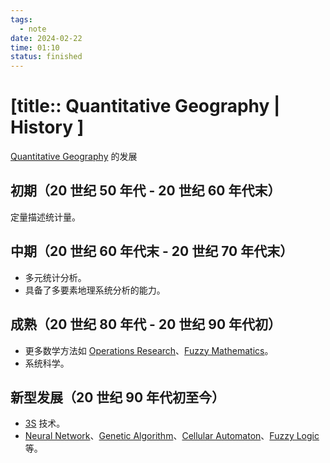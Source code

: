```yaml
---
tags:
  - note
date: 2024-02-22
time: 01:10
status: finished
---
```


# [title:: Quantitative Geography | History ]

[Quantitative Geography](_quantitative_geography.md) 的发展

## 初期（20 世纪 50 年代 - 20 世纪 60 年代末）

定量描述统计量。

## 中期（20 世纪 60 年代末 - 20 世纪 70 年代末）

- 多元统计分析。
- 具备了多要素地理系统分析的能力。

## 成熟（20 世纪 80 年代 - 20 世纪 90 年代初）

- 更多数学方法如 [Operations Research](_operation_research.md)、[Fuzzy Mathematics](_fuzzy_mathematics.md)。
- 系统科学。

## 新型发展（20 世纪 90 年代初至今）

- [3S](_3s.md) 技术。
- [Neural Network](_neural_network.md)、[Genetic Algorithm](_genetic_algorithm.md)、[Cellular Automaton](_cellular_automaton.md)、[Fuzzy Logic](_fuzzy_logic) 等。
